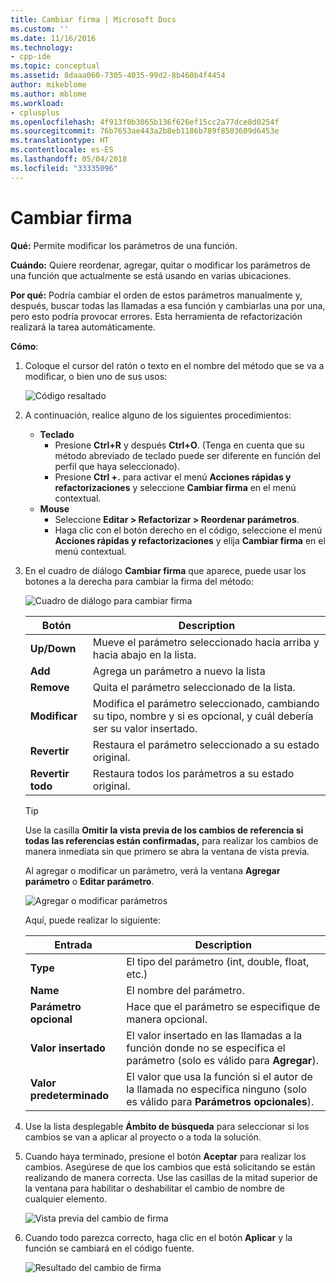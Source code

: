 ```yaml
---
title: Cambiar firma | Microsoft Docs
ms.custom: ''
ms.date: 11/16/2016
ms.technology:
- cpp-ide
ms.topic: conceptual
ms.assetid: 8daaa060-7305-4035-99d2-8b460b4f4454
author: mikeblome
ms.author: mblome
ms.workload:
- cplusplus
ms.openlocfilehash: 4f913f0b3065b136f626ef15cc2a77dce8d0254f
ms.sourcegitcommit: 76b7653ae443a2b8eb1186b789f8503609d6453e
ms.translationtype: HT
ms.contentlocale: es-ES
ms.lasthandoff: 05/04/2018
ms.locfileid: "33335096"
---
```

# <a name="change-signature"></a>Cambiar firma
**Qué:** Permite modificar los parámetros de una función.

**Cuándo:** Quiere reordenar, agregar, quitar o modificar los parámetros de una función que actualmente se está usando en varias ubicaciones.  

**Por qué:** Podría cambiar el orden de estos parámetros manualmente y, después, buscar todas las llamadas a esa función y cambiarlas una por una, pero esto podría provocar errores.  Esta herramienta de refactorización realizará la tarea automáticamente.

**Cómo**:

1. Coloque el cursor del ratón o texto en el nombre del método que se va a modificar, o bien uno de sus usos:

   ![Código resaltado](images/changesignature_highlight.png)

1. A continuación, realice alguno de los siguientes procedimientos:
   * **Teclado**
     * Presione **Ctrl+R** y después **Ctrl+O**.  (Tenga en cuenta que su método abreviado de teclado puede ser diferente en función del perfil que haya seleccionado).
     * Presione **Ctrl +.** para activar el menú **Acciones rápidas y refactorizaciones** y seleccione **Cambiar firma** en el menú contextual.
   * **Mouse**
     * Seleccione **Editar > Refactorizar > Reordenar parámetros**.
     * Haga clic con el botón derecho en el código, seleccione el menú **Acciones rápidas y refactorizaciones** y elija **Cambiar firma** en el menú contextual.

1. En el cuadro de diálogo **Cambiar firma** que aparece, puede usar los botones a la derecha para cambiar la firma del método:

   ![Cuadro de diálogo para cambiar firma](images/changesignature_dialog.png)

   | Botón | Description
   | ------ | ---
   | **Up/Down**    | Mueve el parámetro seleccionado hacia arriba y hacia abajo en la lista.
   | **Add**        | Agrega un parámetro a nuevo la lista
   | **Remove**     | Quita el parámetro seleccionado de la lista.
   | **Modificar**     | Modifica el parámetro seleccionado, cambiando su tipo, nombre y si es opcional, y cuál debería ser su valor insertado.
   | **Revertir**     | Restaura el parámetro seleccionado a su estado original.
   | **Revertir todo** | Restaura todos los parámetros a su estado original.

   > [!TIP]
   > Use la casilla **Omitir la vista previa de los cambios de referencia si todas las referencias están confirmadas,** para realizar los cambios de manera inmediata sin que primero se abra la ventana de vista previa.

   Al agregar o modificar un parámetro, verá la ventana **Agregar parámetro** o **Editar parámetro**.

   ![Agregar o modificar parámetros](images/changesignature_addmodify.png)

   Aquí, puede realizar lo siguiente:

   | Entrada | Description
   | ----- | ---
   | **Type**               | El tipo del parámetro (int, double, float, etc.)
   | **Name**               | El nombre del parámetro.
   | **Parámetro opcional** | Hace que el parámetro se especifique de manera opcional.
   | **Valor insertado**     | El valor insertado en las llamadas a la función donde no se especifica el parámetro (solo es válido para **Agregar**).
   | **Valor predeterminado**      | El valor que usa la función si el autor de la llamada no especifica ninguno (solo es válido para **Parámetros opcionales**).

1. Use la lista desplegable **Ámbito de búsqueda** para seleccionar si los cambios se van a aplicar al proyecto o a toda la solución.

1. Cuando haya terminado, presione el botón **Aceptar** para realizar los cambios.  Asegúrese de que los cambios que está solicitando se están realizando de manera correcta.  Use las casillas de la mitad superior de la ventana para habilitar o deshabilitar el cambio de nombre de cualquier elemento.

   ![Vista previa del cambio de firma](images/changesignature_preview.png)

1. Cuando todo parezca correcto, haga clic en el botón **Aplicar** y la función se cambiará en el código fuente.

   ![Resultado del cambio de firma](images/changesignature_result.png)